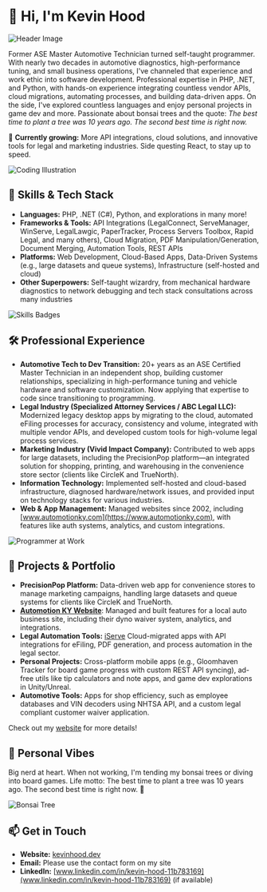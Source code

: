 <!--
**kehood/kehood** is a ✨ _special_ ✨ repository because its `README.md` (this file) appears on your GitHub profile.

Here are some ideas to get you started:

- 🔭 I’m currently working on ...
- 🌱 I’m currently learning ...
- 👯 I’m looking to collaborate on ...
- 🤔 I’m looking for help with ...
- 💬 Ask me about ...
- 📫 How to reach me: ...
- 😄 Pronouns: ...
- ⚡ Fun fact: ...
-->

# 👋 Hi, I'm Kevin Hood

![Header Image](https://raw.githubusercontent.com/username/username/main/header.gif) <!-- Replace with a cool programmer GIF, e.g., https://media.giphy.com/media/13UZisxCxkjPwI/giphy.gif for coding animation -->

Former ASE Master Automotive Technician turned self-taught programmer.  With nearly two decades in automotive diagnostics, high-performance tuning, and small business operations, I've channeled that experience and work ethic into software development. Professional expertise in PHP, .NET, and Python, with hands-on experience integrating countless vendor APIs, cloud migrations, automating processes, and building data-driven apps.  On the side, I've explored countless languages and enjoy personal projects in game dev and more.  Passionate about bonsai trees and the quote: *The best time to plant a tree was 10 years ago.  The second best time is right now.*

🌱 **Currently growing:** More API integrations, cloud solutions, and innovative tools for legal and marketing industries. Side questing React, to stay up to speed.

![Coding Illustration](https://img.shields.io/badge/Code%20Like%20a%20Pro-🚀-blueviolet?logo=github)

## 🚀 Skills & Tech Stack

- **Languages:** PHP, .NET (C#), Python, and explorations in many more!
- **Frameworks & Tools:** API Integrations (LegalConnect, ServeManager, WinServe, LegalLawgic, PaperTracker, Process Servers Toolbox, Rapid Legal, and many others), Cloud Migration, PDF Manipulation/Generation, Document Merging, Automation Tools, REST APIs
- **Platforms:** Web Development, Cloud-Based Apps, Data-Driven Systems (e.g., large datasets and queue systems), Infrastructure (self-hosted and cloud)
- **Other Superpowers:** Self-taught wizardry, from mechanical hardware diagnostics to network debugging and tech stack consultations across many industries

![Skills Badges](https://skillicons.dev/icons?i=cs,python,php,html,css,js,github,azure,aws) <!-- Updated to reflect cloud and API focus -->

## 🛠️ Professional Experience

- **Automotive Tech to Dev Transition:** 20+ years as an ASE Certified Master Technician in an independent shop, building customer relationships, specializing in high-performance tuning and vehicle hardware and software customization.  Now applying that expertise to code since transitioning to programming.
- **Legal Industry (Specialized Attorney Services / ABC Legal LLC):** Modernized legacy desktop apps by migrating to the cloud, automated eFiling processes for accuracy, consistency and volume, integrated with multiple vendor APIs, and developed custom tools for high-volume legal process services.
- **Marketing Industry (Vivid Impact Company):** Contributed to web apps for large datasets, including the PrecisionPop platform—an integrated solution for shopping, printing, and warehousing in the convenience store sector (clients like CircleK and TrueNorth).
- **Information Technology:** Implemented self-hosted and cloud-based infrastructure, diagnosed hardware/network issues, and provided input on technology stacks for various industries.
- **Web & App Management:** Managed websites since 2002, including [www.automotionky.com](https://www.automotionky.com), with features like auth systems, analytics, and custom integrations.

![Programmer at Work](https://media.giphy.com/media/26tn33aiTi1jkl6H6/giphy.gif) <!-- Fun GIF of programmer typing -->

## 📱 Projects & Portfolio

- **PrecisionPop Platform:** Data-driven web app for convenience stores to manage marketing campaigns, handling large datasets and queue systems for clients like CircleK and TrueNorth.
- **[Automotion KY Website](https://www.automotionky.com)**: Managed and built features for a local auto business site, including their dyno waiver system, analytics, and integrations.
- **Legal Automation Tools:** [iServe](https://www.iserve-technology.com) Cloud-migrated apps with API integrations for eFiling, PDF generation, and process automation in the legal sector.
- **Personal Projects:** Cross-platform mobile apps (e.g., Gloomhaven Tracker for board game progress with custom REST API syncing), ad-free utils like tip calculators and note apps, and game dev explorations in Unity/Unreal.
- **Automotive Tools:** Apps for shop efficiency, such as employee databases and VIN decoders using NHTSA API, and a custom legal compliant customer waiver application.

Check out my [website](https://kevinhood.dev) for more details!

<!--## 📊 GitHub Stats

![Kevin's GitHub Stats](https://github-readme-stats.vercel.app/api?username=yourusername&show_icons=true&theme=radical&include_all_commits=true&count_private=true)
![Top Languages](https://github-readme-stats.vercel.app/api/top-langs/?username=yourusername&layout=compact&theme=radical)

*(Including private contributions to show the full grind!)*-->

## 🌳 Personal Vibes

Big nerd at heart.  When not working, I'm tending my bonsai trees or diving into board games.  Life motto: The best time to plant a tree was 10 years ago.  The second best time is right now. 🌿

![Bonsai Tree](https://media.giphy.com/media/v1.Y2lkPTc5MGI3NjExYnIwOTJjeHBmd2Z3NGg3NDltd2c2d3pxcm41cGo0bmFodWViaDR6cSZlcD12MV9naWZzX3NlYXJjaCZjdD1n/lXiRqG32XfNJkcUO4/giphy.gif) <!-- Thematic GIF -->

## 📫 Get in Touch

- **Website:** [kevinhood.dev](https://kevinhood.dev)
- **Email:** Please use the contact form on my site
- **LinkedIn:** [www.linkedin.com/in/kevin-hood-11b783169](www.linkedin.com/in/kevin-hood-11b783169) (if available)
